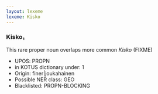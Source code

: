 ```yaml
---
layout: lexeme
lexeme: Kisko
---
```


###  Kisko₁

This rare proper noun overlaps more common *Kisko* (FIXME)
* UPOS:  PROPN
* in KOTUS dictionary under:  1
* Origin:  finer|joukahainen
* Possible NER class:  GEO
* Blacklisted:  PROPN-BLOCKING

